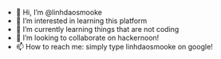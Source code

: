 - 👋 Hi, I’m @linhdaosmooke
- 👀 I’m interested in learning this platform
- 🌱 I’m currently learning things that are not coding
- 💞️ I’m looking to collaborate on hackernoon!
- 📫 How to reach me: simply type linhdaosmooke on google! 

<!---
linhdaosmooke/linhdaosmooke is a ✨ special ✨ repository because its `README.md` (this file) appears on your GitHub profile.
You can click the Preview link to take a look at your changes.
--->
